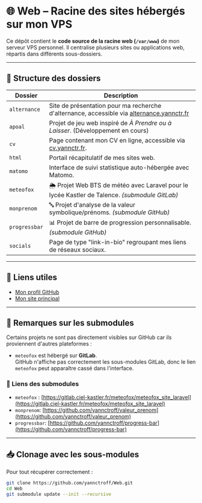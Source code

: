 # 🌐 Web – Racine des sites hébergés sur mon VPS

Ce dépôt contient le **code source de la racine web (`/var/www`)** de mon serveur VPS personnel. Il centralise plusieurs sites ou applications web, répartis dans différents sous-dossiers.

---

## 📁 Structure des dossiers

| Dossier       | Description                                                                 |
|---------------|-----------------------------------------------------------------------------|
| `alternance`  | Site de présentation pour ma recherche d'alternance, accessible via [alternance.yannctr.fr](https://alternance.yannctr.fr)                       |
| `apoal`       | Projet de jeu web inspiré de *À Prendre ou à Laisser*. (Développement en cours)                     |
| `cv`          | Page contenant mon CV en ligne, accessible via [cv.yannctr.fr](https://cv.yannctr.fr). |
| `html`        | Portail récapitulatif de mes sites web.                                                |
| `matomo`      | Interface de suivi statistique auto-hébergée avec Matomo.                  |
| `meteofox`    | 🌦️ Projet Web BTS de météo avec Laravel pour le lycée Kastler de Talence. *(submodule GitLab)* |
| `monprenom`   | 🔤 Projet d'analyse de la valeur symbolique/prénoms. *(submodule GitHub)*   |
| `progressbar` | 📊 Projet de barre de progression personnalisable. *(submodule GitHub)*     |
| `socials`     | Page de type "link-in-bio" regroupant mes liens de réseaux sociaux.        |

---

## 🔗 Liens utiles

- [Mon profil GitHub](https://github.com/yannctroff)
- [Mon site principal](https://yannctr.fr)

---

## 📎 Remarques sur les submodules

Certains projets ne sont pas directement visibles sur GitHub car ils proviennent d'autres plateformes :

- `meteofox` est hébergé sur **GitLab**.  
  GitHub n'affiche pas correctement les sous-modules GitLab, donc le lien `meteofox` peut apparaître cassé dans l'interface.

### 🔗 Liens des submodules
- `meteofox` : [https://gitlab.ciel-kastler.fr/meteofox/meteofox_site_laravel](https://gitlab.ciel-kastler.fr/meteofox/meteofox_site_laravel)
- `monprenom`: [https://github.com/yannctroff/valeur_prenom](https://github.com/yannctroff/valeur_prenom)
- `progressbar`: [https://github.com/yannctroff/progress-bar](https://github.com/yannctroff/progress-bar)

---

## 📥 Clonage avec les sous-modules

Pour tout récupérer correctement :

```bash
git clone https://github.com/yannctroff/Web.git
cd Web
git submodule update --init --recursive
